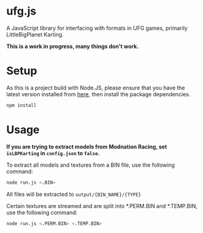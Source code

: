 # ufg.js

A JavaScript library for interfacing with formats in UFG games, primarily LittleBigPlanet Karting.

**This is a work in progress, many things don't work.**

# Setup

As this is a project build with Node.JS, please ensure that you have the latest version installed from [here](https://nodejs.org/en/), then install the package dependencies.
```bash
npm install
```

# Usage

**If you are trying to extract models from Modnation Racing, set `isLBPKarting` in `config.json` to `false`.**

To extract all models and textures from a BIN file, use the following command:
```bash
node run.js <.BIN>
```
All files will be extracted to `output/{BIN_NAME}/{TYPE}`

Certain textures are streamed and are split into *.PERM.BIN and *.TEMP.BIN, use the following command:
```bash
node run.js <.PERM.BIN> <.TEMP.BIN>
```